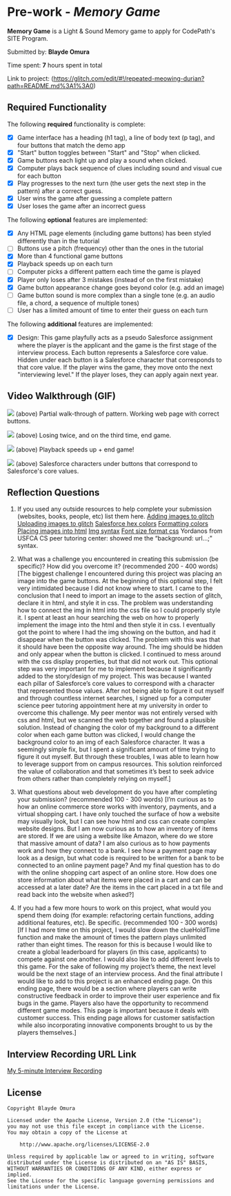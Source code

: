 # Pre-work - *Memory Game*

**Memory Game** is a Light & Sound Memory game to apply for CodePath's SITE Program. 

Submitted by: **Blayde Omura**

Time spent: **7** hours spent in total

Link to project: (https://glitch.com/edit/#!/repeated-meowing-durian?path=README.md%3A1%3A0)

## Required Functionality

The following **required** functionality is complete:

* [x] Game interface has a heading (h1 tag), a line of body text (p tag), and four buttons that match the demo app
* [x] "Start" button toggles between "Start" and "Stop" when clicked. 
* [x] Game buttons each light up and play a sound when clicked. 
* [x] Computer plays back sequence of clues including sound and visual cue for each button
* [x] Play progresses to the next turn (the user gets the next step in the pattern) after a correct guess. 
* [x] User wins the game after guessing a complete pattern
* [x] User loses the game after an incorrect guess

The following **optional** features are implemented:

* [x] Any HTML page elements (including game buttons) has been styled differently than in the tutorial
* [ ] Buttons use a pitch (frequency) other than the ones in the tutorial
* [x] More than 4 functional game buttons
* [x] Playback speeds up on each turn
* [ ] Computer picks a different pattern each time the game is played
* [x] Player only loses after 3 mistakes (instead of on the first mistake)
* [x] Game button appearance change goes beyond color (e.g. add an image)
* [ ] Game button sound is more complex than a single tone (e.g. an audio file, a chord, a sequence of multiple tones)
* [ ] User has a limited amount of time to enter their guess on each turn

The following **additional** features are implemented:

- [x] Design: This game playfully acts as a pseudo Salesforce assignment where the player is the applicant and the game is the first stage of the interview process. Each button represents a Salesforce core value. Hidden under each button is a Salesforce character that corresponds to that core value. If the player wins the game, they move onto the next "interviewing level." If the player loses, they can apply again next year. 

## Video Walkthrough (GIF)


![]()![](https://i.imgur.com/wTAi7gw.gif) 
(above) Partial walk-through of pattern. Working web page with correct buttons.

![](https://i.imgur.com/Ljltq35.gif) 
(above) Losing twice, and on the third time, end game.

![]()![](https://i.imgur.com/xKE6A1U.gif) 
(above) Playback speeds up + end game!

![]()![](https://i.imgur.com/1O93b4n.gif) 
(above) Salesforce characters under buttons that correspond to Salesforce's core values.


## Reflection Questions
1. If you used any outside resources to help complete your submission (websites, books, people, etc) list them here. 
[Adding images to glitch](https://mica-web.github.io/learn/workflows/add-img-glitch)
[Uploading images to glitch](https://www.youtube.com/watch?v=XKUPuGXkpTY)
[Salesforce hex colors](https://encycolorpedia.com/1798c1)
[Formatting colors](https://www.rapidtables.com/web/css/css-color.html)
[Placing images into html](https://www.delftstack.com/howto/html/html-button-with-image/https://www.delftstack.com/howto/html/html-button-with-image/)
[Img syntax](https://www.w3schools.com/tags/tag_img.asp)
[Font size format css](https://www.w3schools.com/cssref/pr_font_font-size.asp)
Yordanos from USFCA CS peer tutoring center: showed me the “background: url…;" syntax.


2. What was a challenge you encountered in creating this submission (be specific)? How did you overcome it? (recommended 200 - 400 words) 
[The biggest challenge I encountered during this project was placing an image into the game buttons. At the beginning of this optional step, I felt very intimidated because I did not know where to start. I came to the conclusion that I need to import an image to the assets section of glitch, declare it in html, and style it in css. The problem was understanding how to connect the img in html into the css file so I could properly style it. I spent at least an hour searching the web on how to properly implement the image into the html and then style it in css. I eventually got the point to where I had the img showing on the button, and had it disappear when the button was clicked. The problem with this was that it should have been the opposite way around. The img should be hidden and only appear when the button is clicked. I continued to mess around with the css display properties, but that did not work out. 
    This optional step was very important for me to implement because it significantly added to the story/design of my project. This was because I wanted each pillar of Salesforce’s core values to correspond with a character that represented those values. 
    After not being able to figure it out myself and through countless internet searches, I signed up for a computer science peer tutoring appointment here at my university in order to overcome this challenge. My peer mentor was not entirely versed with css and html, but we scanned the web together and found a plausible solution. Instead of changing the color of my background to a different color when each game button was clicked, I would change the background color to an img of each Salesforce character. 
    It was a seemingly simple fix, but I spent a significant amount of time trying to figure it out myself. But through these troubles, I was able to learn how to leverage support from on campus resources. This solution reinforced the value of collaboration and that sometimes it’s best to seek advice from others rather than completely relying on myself.] 


3. What questions about web development do you have after completing your submission? (recommended 100 - 300 words) 
[I’m curious as to how an online commerce store works with inventory, payments, and a virtual shopping cart. I have only touched the surface of how a website may visually look, but I can see how html and css can create complex website designs. 
But I am now curious as to how an inventory of items are stored. If we are using a website like Amazon, where do we store that massive amount of data?
I am also curious as to how payments work and how they connect to a bank. I see how a payment page may look as a design, but what code is required to be written for a bank to be connected to an online payment page?
And my final question has to do with the online shopping cart aspect of an online store. How does one store information about what items were placed in a cart and can be accessed at a later date? Are the items in the cart placed in a txt file and read back into the website when asked?]

4. If you had a few more hours to work on this project, what would you spend them doing (for example: refactoring certain functions, adding additional features, etc). Be specific. (recommended 100 - 300 words) 
[If I had more time on this project, I would slow down the clueHoldTime function and make the amount of times the pattern plays unlimited rather than eight times. The reason for this is because I would like to create a global leaderboard for players (in this case, applicants) to compete against one another. 
    I would also like to add different levels to this game. For the sake of following my project’s theme, the next level would be the next stage of an interview process. 
    And the final attribute I would like to add to this project is an enhanced ending page. On this ending page, there would be a section where players can write constructive feedback in order to improve their user experience and fix bugs in the game. Players also have the opportunity to recommend different game modes. This page is important because it deals with customer success. This ending page allows for customer satisfaction while also incorporating innovative components brought to us by the players themselves.]



## Interview Recording URL Link

[My 5-minute Interview Recording](https://www.loom.com/share/35a349a82dc64ce1bc8b2826c2390c4c)


## License

    Copyright Blayde Omura

    Licensed under the Apache License, Version 2.0 (the "License");
    you may not use this file except in compliance with the License.
    You may obtain a copy of the License at

        http://www.apache.org/licenses/LICENSE-2.0

    Unless required by applicable law or agreed to in writing, software
    distributed under the License is distributed on an "AS IS" BASIS,
    WITHOUT WARRANTIES OR CONDITIONS OF ANY KIND, either express or implied.
    See the License for the specific language governing permissions and
    limitations under the License.